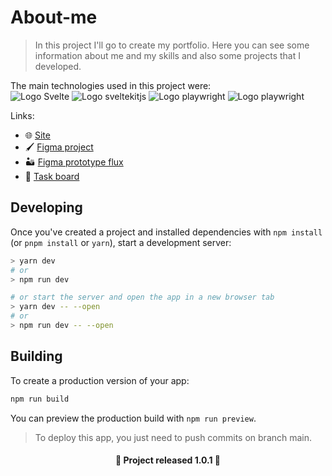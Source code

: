 # About-me

> In this project I'll go to create my portfolio. Here you can see some information about me and my skills and also some projects that I developed.


The main technologies used in this project were:\
<img src="https://img.shields.io/badge/Svelte-%23693400?logo=svelte" alt="Logo Svelte"/>
<img src="https://img.shields.io/badge/Sveltekit-%23693400?logo=svelte&logoColor=fff" alt="Logo sveltekitjs"/>
<img src="https://img.shields.io/badge/Playwright-%2301630d?logo=Playwright" alt="Logo playwright"/>
<img src="https://img.shields.io/badge/TailwindCSS-%23011b63?logo=TailwindCSS" alt="Logo playwright"/>

Links:
 - 🌐 [Site](https://www.ruanpasta.com)
 - 🖌️ [Figma project](https://www.figma.com/file/RcZYIwkHN66Jv4Xwfe8G3x/Portfolio?node-id=0%3A1)
 - 🏜️ [Figma prototype flux](https://www.figma.com/proto/RcZYIwkHN66Jv4Xwfe8G3x/Portfolio?node-id=19%3A13&scaling=scale-down&page-id=0%3A1&starting-point-node-id=19%3A13)
 - 📃 [Task board](https://github.com/users/ruanpasta/projects/1)


## Developing

Once you've created a project and installed dependencies with `npm install` (or `pnpm install` or `yarn`), start a development server:

```bash
> yarn dev 
# or
> npm run dev 

# or start the server and open the app in a new browser tab
> yarn dev -- --open
# or
> npm run dev -- --open
```

## Building

To create a production version of your app:

```bash
npm run build
```

You can preview the production build with `npm run preview`.

> To deploy this app, you just need to push commits on branch main.

<h4 align="center">🚀 Project released 1.0.1 🚀</h4>
